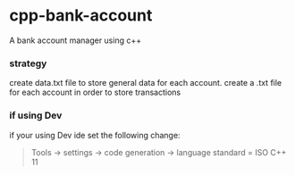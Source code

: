 # cpp-bank-account
A bank account manager using c++

### strategy
create data.txt file to store general data for each account.
create a .txt file for each account in order to store transactions

### if using Dev
if your using Dev ide set the following change:
> Tools -> settings -> code generation -> language standard = ISO C++ 11
